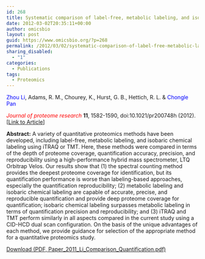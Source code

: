 ```yaml
---
id: 268
title: Systematic comparison of label-free, metabolic labeling, and isobaric chemical labeling for quantitative proteomics on LTQ Orbitrap Velos.
date: 2012-03-02T20:35:11+00:00
author: omicsbio
layout: post
guid: https://www.omicsbio.org/?p=268
permalink: /2012/03/02/systematic-comparison-of-label-free-metabolic-labeling-and-isobaric-chemical-labeling-for-quantitative-proteomics-on-ltq-orbitrap-velos/
sharing_disabled:
  - "1"
categories:
  - Publications
tags:
  - Proteomics
---
```

<span style="color: #0000ff;">Zhou Li</span>, Adams, R. M., Chourey, K., Hurst, G. B., Hettich, R. L. & <span style="color: #0000ff;">Chongle Pan</span>

<span style="color: #ff0000;"><em>Journal of proteome research</em></span> **11**, 1582-1590, doi:10.1021/pr200748h (2012). [[Link to Article](http://pubs.acs.org/doi/abs/10.1021/pr200748h)]

<!--more-->

**Abstract:** A variety of quantitative proteomics methods have been developed, including label-free, metabolic labeling, and isobaric chemical labeling using iTRAQ or TMT. Here, these methods were compared in terms of the depth of proteome coverage, quantification accuracy, precision, and reproducibility using a high-performance hybrid mass spectrometer, LTQ Orbitrap Velos. Our results show that (1) the spectral counting method provides the deepest proteome coverage for identification, but its quantification performance is worse than labeling-based approaches, especially the quantification reproducibility; (2) metabolic labeling and isobaric chemical labeling are capable of accurate, precise, and reproducible quantification and provide deep proteome coverage for quantification; isobaric chemical labeling surpasses metabolic labeling in terms of quantification precision and reproducibility; and (3) iTRAQ and TMT perform similarly in all aspects compared in the current study using a CID-HCD dual scan configuration. On the basis of the unique advantages of each method, we provide guidance for selection of the appropriate method for a quantitative proteomics study.

<p class="gde-text">
  <a href="https://www.omicsbio.org/wp-content/uploads/2012/03/Paper_2011_Li_Comparison_Quantification.pdf" class="gde-link" onClick="_gaq.push(['_trackEvent', 'Google Doc Embedder', 'Download', this.href]);">Download (PDF, Paper_2011_Li_Comparison_Quantification.pdf)</a>
</p>